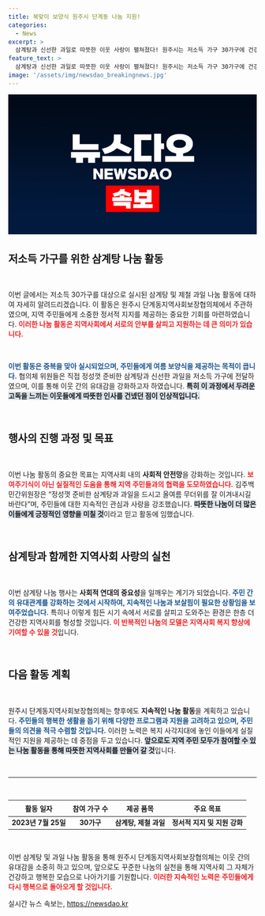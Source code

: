 ```yaml
---
title: 복맞이 보양식 원주시 단계동 나눔 지원!
categories:
  - News
excerpt: >
  삼계탕과 신선한 과일로 따뜻한 이웃 사랑이 펼쳐졌다! 원주시는 저소득 가구 30가구에 건강한 여름 보양식을 나눠주며 정서적 지지를 전했다. 이번 나눔 활동의 뒷이야기를 확인해보세요!
feature_text: >
  삼계탕과 신선한 과일로 따뜻한 이웃 사랑이 펼쳐졌다! 원주시는 저소득 가구 30가구에 건강한 여름 보양식을 나눠주며 정서적 지지를 전했다. 이번 나눔 활동의 뒷이야기를 확인해보세요!
image: '/assets/img/newsdao_breakingnews.jpg'
---
```


<p><img src="/assets/img/newsdao_breakingnews.jpg" alt="flaretime 속보" /></p>

<h2 data-ke-size="size26">저소득 가구를 위한 삼계탕 나눔 활동</h2>

<p data-ke-size="size16">&nbsp;</p>

<p>이번 글에서는 저소득 30가구를 대상으로 실시된 삼계탕 및 제철 과일 나눔 활동에 대하여 자세히 알려드리겠습니다. 이 활동은 원주시 단계동지역사회보장협의체에서 주관하였으며, 지역 주민들에게 소중한 정서적 지지를 제공하는 중요한 기회를 마련하였습니다. <b><span style="color: #ee2323;">이러한 나눔 활동은 지역사회에서 서로의 안부를 살피고 지원하는 데 큰 의미가 있습니다.</span></b> </p>

<p data-ke-size="size16">&nbsp;</p>

<p><b><span style="color: #1a5490;">이번 활동은 중복을 맞아 실시되었으며, 주민들에게 여름 보양식을 제공하는 목적이 큽니다.</span></b> 협의체 위원들은 직접 정성껏 준비한 삼계탕과 신선한 과일을 저소득 가구에 전달하였으며, 이를 통해 이웃 간의 유대감을 강화하고자 하였습니다. <b><span style="background-color: #21538527;">특히 이 과정에서 두려운 고독을 느끼는 이웃들에게 따뜻한 인사를 건넸던 점이 인상적입니다.</span></b></p>

<p data-ke-size="size16">&nbsp;</p>

<h2 data-ke-size="size26">행사의 진행 과정 및 목표</h2>

<p data-ke-size="size16">&nbsp;</p>

<p>이번 나눔 활동의 중요한 목표는 지역사회 내의 <b>사회적 안전망</b>을 강화하는 것입니다. <b><span style="color: #ee2323;">보여주기식이 아닌 실질적인 도움을 통해 지역 주민들과의 협력을 도모하였습니다.</span></b> 김주백 민간위원장은 “정성껏 준비한 삼계탕과 과일을 드시고 올여름 무더위를 잘 이겨내시길 바란다”며, 주민들에 대한 지속적인 관심과 사랑을 강조했습니다. <b><span style="background-color: #21538527;">따뜻한 나눔이 더 많은 이들에게 긍정적인 영향을 미칠 것</span></b>이라고 믿고 활동에 임했습니다.</p>

<p data-ke-size="size16">&nbsp;</p>

<h2 data-ke-size="size26">삼계탕과 함께한 지역사회 사랑의 실천</h2>

<p data-ke-size="size16">&nbsp;</p>

<p>이번 삼계탕 나눔 행사는 <b>사회적 연대의 중요성</b>을 일깨우는 계기가 되었습니다. <b><span style="color: #1a5490;">주민 간의 유대관계를 강화하는 것에서 시작하여, 지속적인 나눔과 보살핌이 필요한 상황임을 보여주었습니다.</span></b> 특히나 이렇게 힘든 시기 속에서 서로를 살피고 도와주는 환경은 한층 더 건강한 지역사회를 형성할 것입니다. <b><span style="color: #ee2323;">이 반복적인 나눔의 모델은 지역사회 복지 향상에 기여할 수 있을 것</span></b>입니다. </p>

<p data-ke-size="size16">&nbsp;</p>

<h2 data-ke-size="size26">다음 활동 계획</h2>

<p data-ke-size="size16">&nbsp;</p>

<p>원주시 단계동지역사회보장협의체는 향후에도 <b>지속적인 나눔 활동</b>을 계획하고 있습니다. <b><span style="color: #1a5490;">주민들의 행복한 생활을 돕기 위해 다양한 프로그램과 지원을 고려하고 있으며, 주민들의 의견을 적극 수렴할 것입니다.</span></b> 이러한 노력은 복지 사각지대에 놓인 이들에게 실질적인 지원을 제공하는 데 중점을 두고 있습니다. <b><span style="background-color: #21538527;">앞으로도 지역 주민 모두가 참여할 수 있는 나눔 활동을 통해 따뜻한 지역사회를 만들어 갈 것</span></b>입니다.</p>

<p data-ke-size="size16">&nbsp;</p>

<hr />

<p data-ke-size="size16">&nbsp;</p>

<table style="width: 100%;">
  <thead>
    <tr>
      <th style="text-align: center; height: 25px;"><b>활동 일자</b></th>
      <th style="text-align: center; height: 25px;"><b>참여 가구 수</b></th>
      <th style="text-align: center; height: 25px;"><b>제공 품목</b></th>
      <th style="text-align: center; height: 25px;"><b>주요 목표</b></th>
    </tr>
  </thead>
  <tbody>
    <tr>
      <td style="text-align: center; height: 17px;"><b>2023년 7월 25일</b></td>
      <td style="text-align: center; height: 17px;"><b>30가구</b></td>
      <td style="text-align: center; height: 17px;"><b>삼계탕, 제철 과일</b></td>
      <td style="text-align: center; height: 17px;"><b>정서적 지지 및 지원 강화</b></td>
    </tr>
  </tbody>
</table>

<p data-ke-size="size16">&nbsp;</p>

<p>이번 삼계탕 및 과일 나눔 활동을 통해 원주시 단계동지역사회보장협의체는 이웃 간의 유대감을 소중히 하고 있으며, 앞으로도 꾸준한 나눔의 실천을 통해 지역사회 그 자체가 건강하고 행복한 모습으로 나아가기를 기원합니다. <b><span style="color: #ee2323;">이러한 지속적인 노력은 주민들에게 다시 행복으로 돌아오게 할 것입니다.</span></b></p>
실시간 뉴스 속보는, <a href="https://newsdao.kr" rel="dofollow">https://newsdao.kr</a>


